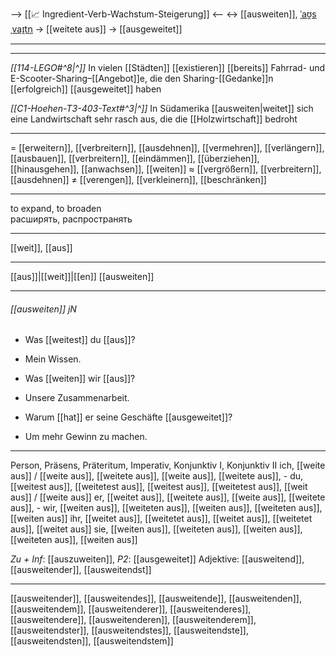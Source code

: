 --> [[📈 Ingredient-Verb-Wachstum-Steigerung]] <--
↔️ [[ausweiten]], [ˈaʊ̯sˌvaɪ̯tn̩](https://youglish.com/pronounce/ausweiten/german) → [[weitete aus]] → [[ausgeweitet]]

---
---

*[[114-LEGO#^8|^]]* In vielen [[Städten]] [[existieren]] [[bereits]] Fahrrad- und E-Scooter-Sharing–[[Angebot]]e, die den Sharing-[[Gedanke]]n [[erfolgreich]] [[ausgeweitet]] haben




*[[C1-Hoehen-T3-403-Text#^3|^]]* In Südamerika [[ausweiten|weitet]] sich eine Landwirtschaft sehr rasch aus, die die [[Holzwirtschaft]] bedroht

---
= [[erweitern]], [[verbreitern]], [[ausdehnen]], [[vermehren]], [[verlängern]], [[ausbauen]], [[verbreitern]], [[eindämmen]], [[überziehen]], [[hinausgehen]], [[anwachsen]], [[weiten]]
≈ [[vergrößern]], [[verbreitern]], [[ausdehnen]]
≠ [[verengen]], [[verkleinern]], [[beschränken]]

---
to expand, to broaden  
расширять, распространять

---
[[weit]], [[aus]]

---
[[aus]]|[[weit]]|[[en]]
[[ausweiten]]


---
###### [[ausweiten]] jN
- Was [[weitest]] du [[aus]]?
- Mein Wissen.

- Was [[weiten]] wir [[aus]]?
- Unsere Zusammenarbeit.

- Warum [[hat]] er seine Geschäfte [[ausgeweitet]]?
- Um mehr Gewinn zu machen.

---
Person, Präsens, Präteritum, Imperativ, Konjunktiv I, Konjunktiv II
ich, [[weite aus]] / [[weite aus]], [[weitete aus]], [[weite aus]], [[weitete aus]], -
du, [[weitest aus]], [[weitetest aus]], [[weitest aus]], [[weitetest aus]], [[weit aus]] / [[weite aus]]
er, [[weitet aus]], [[weitete aus]], [[weite aus]], [[weitete aus]], -
wir, [[weiten aus]], [[weiteten aus]], [[weiten aus]], [[weiteten aus]], [[weiten aus]]
ihr, [[weitet aus]], [[weitetet aus]], [[weitet aus]], [[weitetet aus]], [[weitet aus]]
sie, [[weiten aus]], [[weiteten aus]], [[weiten aus]], [[weiteten aus]], [[weiten aus]]

*Zu + Inf*: [[auszuweiten]], *P2*: [[ausgeweitet]]
Adjektive: [[ausweitend]], [[ausweitender]], [[ausweitendst]]

---
[[ausweitender]], [[ausweitendes]], [[ausweitende]], [[ausweitenden]], [[ausweitendem]], [[ausweitenderer]], [[ausweitenderes]], [[ausweitendere]], [[ausweitenderen]], [[ausweitenderem]], [[ausweitendster]], [[ausweitendstes]], [[ausweitendste]], [[ausweitendsten]], [[ausweitendstem]]